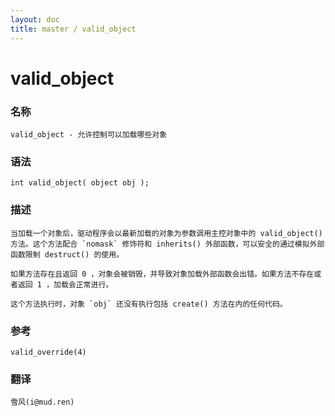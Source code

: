 ```yaml
---
layout: doc
title: master / valid_object
---
```

# valid_object

### 名称

    valid_object - 允许控制可以加载哪些对象

### 语法

    int valid_object( object obj );

### 描述

    当加载一个对象后，驱动程序会以最新加载的对象为参数调用主控对象中的 valid_object() 方法。这个方法配合 `nomask` 修饰符和 inherits() 外部函数，可以安全的通过模拟外部函数限制 destruct() 的使用。

    如果方法存在且返回 0 ，对象会被销毁，并导致对象加载外部函数会出错。如果方法不存在或者返回 1 ，加载会正常进行。

    这个方法执行时，对象 `obj` 还没有执行包括 create() 方法在内的任何代码。

### 参考

    valid_override(4)

### 翻译 ###

    雪风(i@mud.ren)
